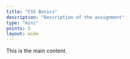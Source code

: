 ```yaml
---
title: "CSS Basics"
description: "Description of the assignment"
type: "mini"
points: 5
layout: wide
---
```


This is the main content.